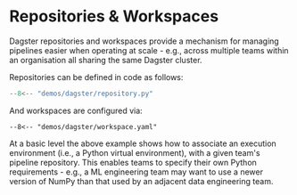 # Repositories & Workspaces

Dagster repositories and workspaces provide a mechanism for managing pipelines easier when operating at scale - e.g., across multiple teams within an organisation all sharing the same Dagster cluster.

Repositories can be defined in code as follows:

```python title="demos/dagster/repository.py"
--8<-- "demos/dagster/repository.py"
```

And workspaces are configured via:

```yanl title="demos/dagster/workspace.yaml"
--8<-- "demos/dagster/workspace.yaml"
```

At a basic level the above example shows how to associate an execution environment (i.e., a Python virtual environment), with a given team's pipeline repository. This enables teams to specify their own Python requirements - e.g., a ML engineering team may want to use a newer version of NumPy than that used by an adjacent data engineering team.
